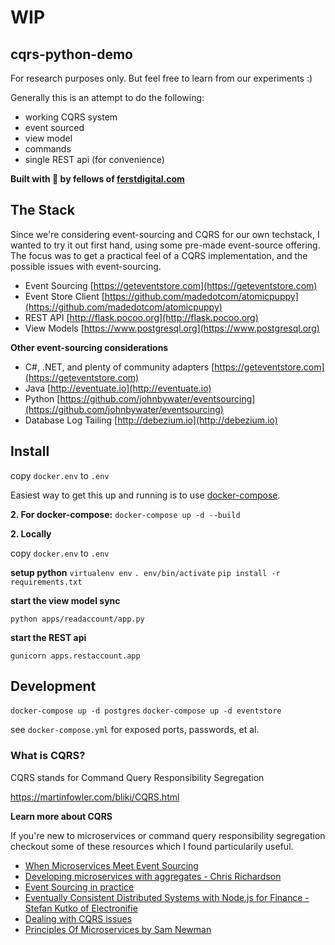 # WIP
## cqrs-python-demo
For research purposes only. But feel free to learn from our experiments :)

Generally this is an attempt to do the following:

* working CQRS system
* event sourced
* view model
* commands
* single REST api (for convenience)

**Built with 🍁 by fellows of
[ferstdigital.com](https://www.ferstdigital.com)**

## The Stack

Since we're considering event-sourcing and CQRS for our own techstack, I wanted to try it out first hand, using some pre-made event-source offering.
The focus was to get a practical feel of a CQRS implementation, and the possible issues with event-sourcing.

* Event Sourcing [https://geteventstore.com](https://geteventstore.com)
* Event Store Client [https://github.com/madedotcom/atomicpuppy](https://github.com/madedotcom/atomicpuppy)
* REST API [http://flask.pocoo.org](http://flask.pocoo.org)
* View Models [https://www.postgresql.org](https://www.postgresql.org)

**Other event-sourcing considerations**

* C#, .NET, and plenty of community adapters [https://geteventstore.com](https://geteventstore.com)
* Java [http://eventuate.io](http://eventuate.io)
* Python [https://github.com/johnbywater/eventsourcing](https://github.com/johnbywater/eventsourcing)
* Database Log Tailing [http://debezium.io](http://debezium.io)

## Install

copy `docker.env` to `.env`

Easiest way to get this up and running is to use [docker-compose](https://docs.docker.com/compose/).

**2. For docker-compose:**
`docker-compose up -d --build`

**2. Locally**

copy `docker.env` to `.env`

**setup python**
`virtualenv env`
`. env/bin/activate`
`pip install -r requirements.txt`

**start the view model sync**

`python apps/readaccount/app.py`

**start the REST api**

`gunicorn apps.restaccount.app`

## Development
`docker-compose up -d postgres`
`docker-compose up -d eventstore`

see `docker-compose.yml` for exposed ports, passwords, et al.

### What is CQRS?

CQRS stands for Command Query Responsibility Segregation

https://martinfowler.com/bliki/CQRS.html

**Learn more about CQRS**

If you're new to microservices or command query responsibility segregation checkout some of these resources which I found particularily useful.

* [When Microservices Meet Event Sourcing](https://www.youtube.com/watch?v=cISNDnwlSgw)
* [Developing microservices with aggregates - Chris Richardson](https://www.youtube.com/watch?v=7kX3fs0pWwc)
* [Event Sourcing in practice](https://ookami86.github.io/event-sourcing-in-practice/)
* [Eventually Consistent Distributed Systems with Node.js for Finance - Stefan Kutko of Electronifie](https://www.youtube.com/watch?v=X_VHWQa1k0k)
* [Dealing with CQRS issues](http://danielwhittaker.me/2015/02/02/upgrade-cqrs-events-without-busting/)
* [Principles Of Microservices by Sam Newman](https://www.youtube.com/watch?v=PFQnNFe27kU)
